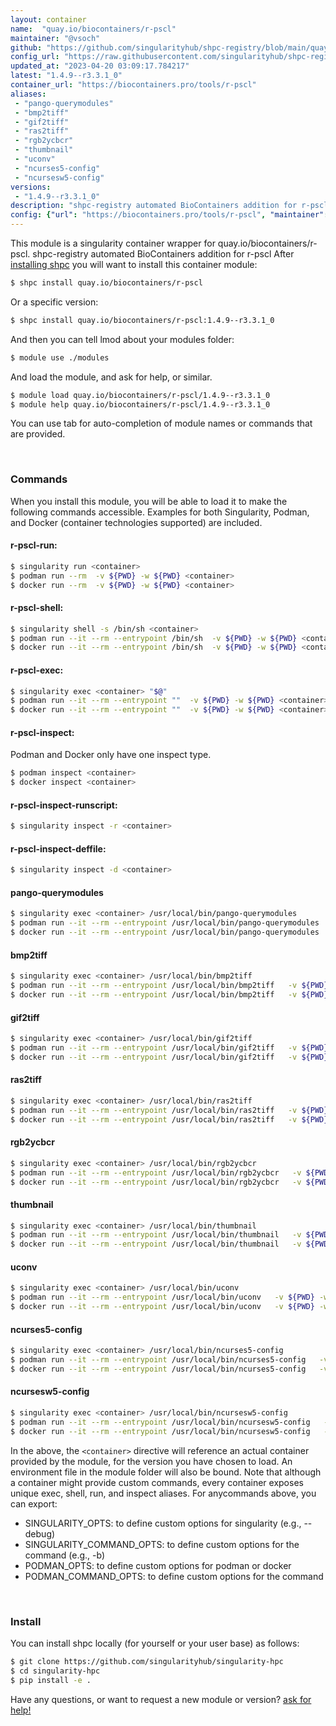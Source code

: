 ```yaml
---
layout: container
name:  "quay.io/biocontainers/r-pscl"
maintainer: "@vsoch"
github: "https://github.com/singularityhub/shpc-registry/blob/main/quay.io/biocontainers/r-pscl/container.yaml"
config_url: "https://raw.githubusercontent.com/singularityhub/shpc-registry/main/quay.io/biocontainers/r-pscl/container.yaml"
updated_at: "2023-04-20 03:09:17.784217"
latest: "1.4.9--r3.3.1_0"
container_url: "https://biocontainers.pro/tools/r-pscl"
aliases:
 - "pango-querymodules"
 - "bmp2tiff"
 - "gif2tiff"
 - "ras2tiff"
 - "rgb2ycbcr"
 - "thumbnail"
 - "uconv"
 - "ncurses5-config"
 - "ncursesw5-config"
versions:
 - "1.4.9--r3.3.1_0"
description: "shpc-registry automated BioContainers addition for r-pscl"
config: {"url": "https://biocontainers.pro/tools/r-pscl", "maintainer": "@vsoch", "description": "shpc-registry automated BioContainers addition for r-pscl", "latest": {"1.4.9--r3.3.1_0": "sha256:b12dd2df7999ad700c7d42d1d031224b81c64972f515dafc63b57f7b71b3a2ba"}, "tags": {"1.4.9--r3.3.1_0": "sha256:b12dd2df7999ad700c7d42d1d031224b81c64972f515dafc63b57f7b71b3a2ba"}, "docker": "quay.io/biocontainers/r-pscl", "aliases": {"pango-querymodules": "/usr/local/bin/pango-querymodules", "bmp2tiff": "/usr/local/bin/bmp2tiff", "gif2tiff": "/usr/local/bin/gif2tiff", "ras2tiff": "/usr/local/bin/ras2tiff", "rgb2ycbcr": "/usr/local/bin/rgb2ycbcr", "thumbnail": "/usr/local/bin/thumbnail", "uconv": "/usr/local/bin/uconv", "ncurses5-config": "/usr/local/bin/ncurses5-config", "ncursesw5-config": "/usr/local/bin/ncursesw5-config"}}
---
```


This module is a singularity container wrapper for quay.io/biocontainers/r-pscl.
shpc-registry automated BioContainers addition for r-pscl
After [installing shpc](#install) you will want to install this container module:


```bash
$ shpc install quay.io/biocontainers/r-pscl
```

Or a specific version:

```bash
$ shpc install quay.io/biocontainers/r-pscl:1.4.9--r3.3.1_0
```

And then you can tell lmod about your modules folder:

```bash
$ module use ./modules
```

And load the module, and ask for help, or similar.

```bash
$ module load quay.io/biocontainers/r-pscl/1.4.9--r3.3.1_0
$ module help quay.io/biocontainers/r-pscl/1.4.9--r3.3.1_0
```

You can use tab for auto-completion of module names or commands that are provided.

<br>

### Commands

When you install this module, you will be able to load it to make the following commands accessible.
Examples for both Singularity, Podman, and Docker (container technologies supported) are included.

#### r-pscl-run:

```bash
$ singularity run <container>
$ podman run --rm  -v ${PWD} -w ${PWD} <container>
$ docker run --rm  -v ${PWD} -w ${PWD} <container>
```

#### r-pscl-shell:

```bash
$ singularity shell -s /bin/sh <container>
$ podman run --it --rm --entrypoint /bin/sh  -v ${PWD} -w ${PWD} <container>
$ docker run --it --rm --entrypoint /bin/sh  -v ${PWD} -w ${PWD} <container>
```

#### r-pscl-exec:

```bash
$ singularity exec <container> "$@"
$ podman run --it --rm --entrypoint ""  -v ${PWD} -w ${PWD} <container> "$@"
$ docker run --it --rm --entrypoint ""  -v ${PWD} -w ${PWD} <container> "$@"
```

#### r-pscl-inspect:

Podman and Docker only have one inspect type.

```bash
$ podman inspect <container>
$ docker inspect <container>
```

#### r-pscl-inspect-runscript:

```bash
$ singularity inspect -r <container>
```

#### r-pscl-inspect-deffile:

```bash
$ singularity inspect -d <container>
```


#### pango-querymodules

```bash
$ singularity exec <container> /usr/local/bin/pango-querymodules
$ podman run --it --rm --entrypoint /usr/local/bin/pango-querymodules   -v ${PWD} -w ${PWD} <container> -c " $@"
$ docker run --it --rm --entrypoint /usr/local/bin/pango-querymodules   -v ${PWD} -w ${PWD} <container> -c " $@"
```


#### bmp2tiff

```bash
$ singularity exec <container> /usr/local/bin/bmp2tiff
$ podman run --it --rm --entrypoint /usr/local/bin/bmp2tiff   -v ${PWD} -w ${PWD} <container> -c " $@"
$ docker run --it --rm --entrypoint /usr/local/bin/bmp2tiff   -v ${PWD} -w ${PWD} <container> -c " $@"
```


#### gif2tiff

```bash
$ singularity exec <container> /usr/local/bin/gif2tiff
$ podman run --it --rm --entrypoint /usr/local/bin/gif2tiff   -v ${PWD} -w ${PWD} <container> -c " $@"
$ docker run --it --rm --entrypoint /usr/local/bin/gif2tiff   -v ${PWD} -w ${PWD} <container> -c " $@"
```


#### ras2tiff

```bash
$ singularity exec <container> /usr/local/bin/ras2tiff
$ podman run --it --rm --entrypoint /usr/local/bin/ras2tiff   -v ${PWD} -w ${PWD} <container> -c " $@"
$ docker run --it --rm --entrypoint /usr/local/bin/ras2tiff   -v ${PWD} -w ${PWD} <container> -c " $@"
```


#### rgb2ycbcr

```bash
$ singularity exec <container> /usr/local/bin/rgb2ycbcr
$ podman run --it --rm --entrypoint /usr/local/bin/rgb2ycbcr   -v ${PWD} -w ${PWD} <container> -c " $@"
$ docker run --it --rm --entrypoint /usr/local/bin/rgb2ycbcr   -v ${PWD} -w ${PWD} <container> -c " $@"
```


#### thumbnail

```bash
$ singularity exec <container> /usr/local/bin/thumbnail
$ podman run --it --rm --entrypoint /usr/local/bin/thumbnail   -v ${PWD} -w ${PWD} <container> -c " $@"
$ docker run --it --rm --entrypoint /usr/local/bin/thumbnail   -v ${PWD} -w ${PWD} <container> -c " $@"
```


#### uconv

```bash
$ singularity exec <container> /usr/local/bin/uconv
$ podman run --it --rm --entrypoint /usr/local/bin/uconv   -v ${PWD} -w ${PWD} <container> -c " $@"
$ docker run --it --rm --entrypoint /usr/local/bin/uconv   -v ${PWD} -w ${PWD} <container> -c " $@"
```


#### ncurses5-config

```bash
$ singularity exec <container> /usr/local/bin/ncurses5-config
$ podman run --it --rm --entrypoint /usr/local/bin/ncurses5-config   -v ${PWD} -w ${PWD} <container> -c " $@"
$ docker run --it --rm --entrypoint /usr/local/bin/ncurses5-config   -v ${PWD} -w ${PWD} <container> -c " $@"
```


#### ncursesw5-config

```bash
$ singularity exec <container> /usr/local/bin/ncursesw5-config
$ podman run --it --rm --entrypoint /usr/local/bin/ncursesw5-config   -v ${PWD} -w ${PWD} <container> -c " $@"
$ docker run --it --rm --entrypoint /usr/local/bin/ncursesw5-config   -v ${PWD} -w ${PWD} <container> -c " $@"
```



In the above, the `<container>` directive will reference an actual container provided
by the module, for the version you have chosen to load. An environment file in the
module folder will also be bound. Note that although a container
might provide custom commands, every container exposes unique exec, shell, run, and
inspect aliases. For anycommands above, you can export:

 - SINGULARITY_OPTS: to define custom options for singularity (e.g., --debug)
 - SINGULARITY_COMMAND_OPTS: to define custom options for the command (e.g., -b)
 - PODMAN_OPTS: to define custom options for podman or docker
 - PODMAN_COMMAND_OPTS: to define custom options for the command

<br>

### Install

You can install shpc locally (for yourself or your user base) as follows:

```bash
$ git clone https://github.com/singularityhub/singularity-hpc
$ cd singularity-hpc
$ pip install -e .
```

Have any questions, or want to request a new module or version? [ask for help!](https://github.com/singularityhub/singularity-hpc/issues)